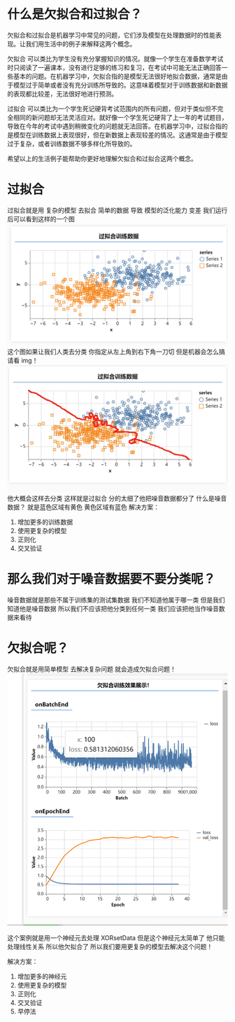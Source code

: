 # 什么是欠拟合和过拟合？

欠拟合和过拟合是机器学习中常见的问题，它们涉及模型在处理数据时的性能表现。让我们用生活中的例子来解释这两个概念。

欠拟合 可以类比为学生没有充分掌握知识的情况。就像一个学生在准备数学考试时只阅读了一遍课本，没有进行足够的练习和复习，在考试中可能无法正确回答一些基本的问题。在机器学习中，欠拟合指的是模型无法很好地拟合数据，通常是由于模型过于简单或者没有充分训练所导致的。这意味着模型对于训练数据和新数据的表现都比较差，无法很好地进行预测。

过拟合 可以类比为一个学生死记硬背考试范围内的所有问题，但对于类似但不完全相同的新问题却无法灵活应对。就好像一个学生死记硬背了上一年的考试题目，导致在今年的考试中遇到稍微变化的问题就无法回答。在机器学习中，过拟合指的是模型在训练数据上表现很好，但在新数据上表现较差的情况。这通常是由于模型过于复杂，或者训练数据不够多样化所导致的。

希望以上的生活例子能帮助你更好地理解欠拟合和过拟合这两个概念。

# 过拟合
过拟合就是用 复杂的模型 去拟合 简单的数据 导致 模型的泛化能力 变差
我们运行后可以看到这样的一个图
![alt text](image.png)
这个图如果让我们人类去分类 你指定从左上角到右下角一刀切 但是机器会怎么搞
请看 img！
![alt text](微信图片编辑_20240511162121.jpg)
他大概会这样去分类 这样就是过拟合 分的太细了他把噪音数据都分了 什么是噪音数据？
就是蓝色区域有黄色 黄色区域有蓝色
解决方案：

1.  增加更多的训练数据
2.  使用更复杂的模型
3.  正则化
4.  交叉验证

# 那么我们对于噪音数据要不要分类呢？

噪音数据就是那些不属于训练集的测试集数据 我们不知道他属于哪一类 但是我们知道他是噪音数据 所以我们不应该把他分类到任何一类 我们应该把他当作噪音数据来看待

# 欠拟合呢？

欠拟合就是用简单模型 去解决复杂问题 就会造成欠拟合问题！
![alt text](image-1.png)

这个案例就是用一个神经元去处理 XORsetData 但是这个神经元太简单了 他只能处理线性关系 所以他欠拟合了 所以我们要用更复杂的模型去解决这个问题！

解决方案：

1.  增加更多的神经元
2.  使用更复杂的模型
3.  正则化
4.  交叉验证
5.  早停法